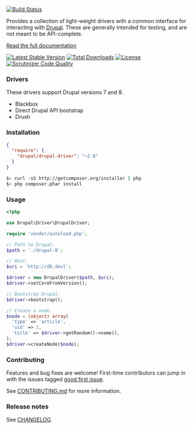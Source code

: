 <?php

/**
 * @file
 */
?>
[![Build Status](https://github.com/jhedstrom/DrupalDriver/actions/workflows/ci.yml/badge.svg)](https://github.com/jhedstrom/DrupalDriver/actions/workflows/ci.yml)

Provides a collection of light-weight drivers with a common interface for interacting with [Drupal](http://drupal.org). These are generally intended for testing, and are not meant to be API-complete.

[Read the full documentation](http://drupal-drivers.readthedocs.org)

[![Latest Stable Version](https://poser.pugx.org/drupal/drupal-driver/v/stable.svg)](https://packagist.org/packages/drupal/drupal-driver) [![Total Downloads](https://poser.pugx.org/drupal/drupal-driver/downloads.svg)](https://packagist.org/packages/drupal/drupal-driver) [![License](https://poser.pugx.org/drupal/drupal-driver/license.svg)](https://packagist.org/packages/drupal/drupal-driver) [![Scrutinizer Code Quality](https://scrutinizer-ci.com/g/jhedstrom/DrupalDriver/badges/quality-score.png?b=master)](https://scrutinizer-ci.com/g/jhedstrom/DrupalDriver/?branch=master)

### Drivers

These drivers support Drupal versions 7 and 8.

* Blackbox
* Direct Drupal API bootstrap
* Drush

### Installation

``` json
{
  "require": {
    "drupal/drupal-driver": "~2.0"
  }
}
```

``` bash
$> curl -sS http://getcomposer.org/installer | php
$> php composer.phar install
```

### Usage

``` php
<?php

use Drupal\Driver\DrupalDriver;

require 'vendor/autoload.php';

// Path to Drupal.
$path = './drupal-8';

// Host.
$uri = 'http://d8.devl';

$driver = new DrupalDriver($path, $uri);
$driver->setCoreFromVersion();

// Bootstrap Drupal.
$driver->bootstrap();

// Create a node.
$node = (object) array(
  'type' => 'article',
  'uid' => 1,
  'title' => $driver->getRandom()->name(),
);
$driver->createNode($node);
```

### Contributing

Features and bug fixes are welcome! First-time contributors can jump in with the
issues tagged [good first issue](https://github.com/jhedstrom/DrupalDriver/issues?q=is%3Aissue+is%3Aopen+label%3A%22good+first+issue%22).

See [CONTRIBUTING.md](https://github.com/jhedstrom/DrupalDriver/blob/master/CONTRIBUTING.md) for more information.

### Release notes

See [CHANGELOG](CHANGELOG.MD).
